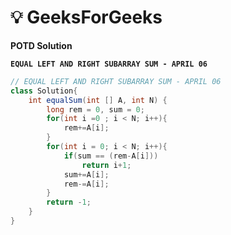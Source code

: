# **💡  GeeksForGeeks**
**POTD Solution**

**`EQUAL LEFT AND RIGHT SUBARRAY SUM - APRIL 06`**

```java
// EQUAL LEFT AND RIGHT SUBARRAY SUM - APRIL 06
class Solution{
	int equalSum(int [] A, int N) {
		long rem = 0, sum = 0;
		for(int i =0 ; i < N; i++){
		    rem+=A[i];
		}
		for(int i = 0; i < N; i++){
		    if(sum == (rem-A[i]))
		        return i+1;
		    sum+=A[i];
		    rem-=A[i];
		}
		return -1;
	}
}
```
